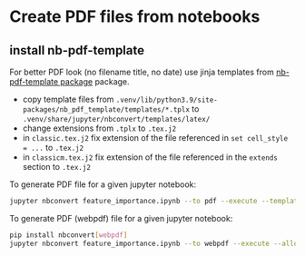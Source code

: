 # Create PDF files from notebooks

## install nb-pdf-template

For better PDF look (no filename title, no date) use jinja templates from
[nb-pdf-template package](https://pypi.org/project/nb-pdf-template/) package.

- copy template files from
  `.venv/lib/python3.9/site-packages/nb_pdf_template/templates/*.tplx`
  to `.venv/share/jupyter/nbconvert/templates/latex/`
- change extensions from `.tplx` to `.tex.j2`
- in `classic.tex.j2` fix extension of the file referenced in `set cell_style = ...` to
  `.tex.j2`
- in `classicm.tex.j2` fix extension of the file referenced in the `extends` section to
  `.tex.j2`

To generate PDF file for a given jupyter notebook:

```bash
jupyter nbconvert feature_importance.ipynb --to pdf --execute --template-file classic
```

To generate PDF (webpdf) file for a given jupyter notebook:

```bash
pip install nbconvert[webpdf]
jupyter nbconvert feature_importance.ipynb --to webpdf --execute --allow-chromium-download
```
